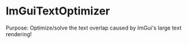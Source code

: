# ImGuiTextOptimizer
Purpose: Optimize/solve the text overlap caused by ImGui's large text rendering!
